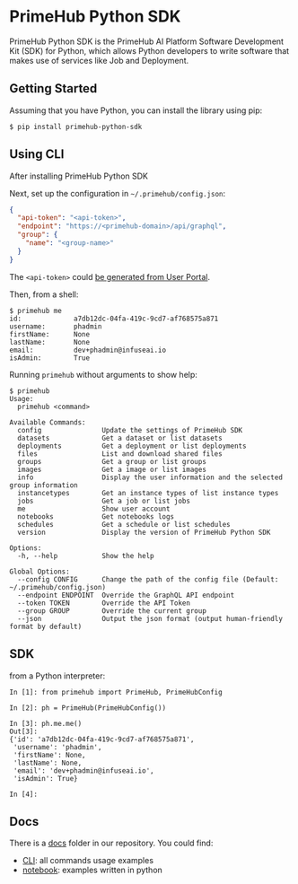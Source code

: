 # PrimeHub Python SDK

PrimeHub Python SDK is the PrimeHub AI Platform Software Development Kit (SDK) for Python, which allows Python
developers to write software that makes use of services like Job and Deployment.

## Getting Started

Assuming that you have Python, you can install the library using pip:

```
$ pip install primehub-python-sdk
```

## Using CLI

After installing PrimeHub Python SDK

Next, set up the configuration in `~/.primehub/config.json`:

```json
{
  "api-token": "<api-token>",
  "endpoint": "https://<primehub-domain>/api/graphql",
  "group": {
    "name": "<group-name>"
  }
}
```

The `<api-token>` could [be generated from User Portal](https://docs.primehub.io/docs/tasks/api-token).

Then, from a shell:

```
$ primehub me
id:             a7db12dc-04fa-419c-9cd7-af768575a871
username:       phadmin
firstName:      None
lastName:       None
email:          dev+phadmin@infuseai.io
isAdmin:        True
```

Running `primehub` without arguments to show help:

```
$ primehub
Usage:
  primehub <command>

Available Commands:
  config               Update the settings of PrimeHub SDK
  datasets             Get a dataset or list datasets
  deployments          Get a deployment or list deployments
  files                List and download shared files
  groups               Get a group or list groups
  images               Get a image or list images
  info                 Display the user information and the selected group information
  instancetypes        Get an instance types of list instance types
  jobs                 Get a job or list jobs
  me                   Show user account
  notebooks            Get notebooks logs
  schedules            Get a schedule or list schedules
  version              Display the version of PrimeHub Python SDK

Options:
  -h, --help           Show the help

Global Options:
  --config CONFIG      Change the path of the config file (Default: ~/.primehub/config.json)
  --endpoint ENDPOINT  Override the GraphQL API endpoint
  --token TOKEN        Override the API Token
  --group GROUP        Override the current group
  --json               Output the json format (output human-friendly format by default)
```

## SDK

from a Python interpreter:

```
In [1]: from primehub import PrimeHub, PrimeHubConfig

In [2]: ph = PrimeHub(PrimeHubConfig())

In [3]: ph.me.me()
Out[3]:
{'id': 'a7db12dc-04fa-419c-9cd7-af768575a871',
 'username': 'phadmin',
 'firstName': None,
 'lastName': None,
 'email': 'dev+phadmin@infuseai.io',
 'isAdmin': True}

In [4]:
```

## Docs

There is a [docs](docs) folder in our repository. You could find:

* [CLI](docs/CLI): all commands usage examples
* [notebook](docs/notebook): examples written in python